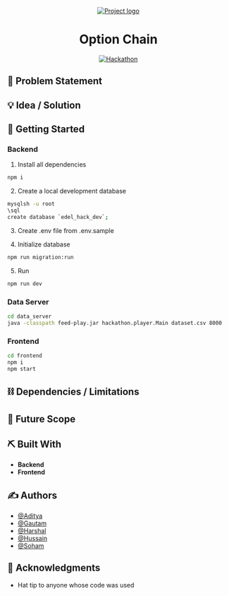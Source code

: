 <p align="center">
  <a href="" rel="noopener">
 <img src="" alt="Project logo"></a>
</p>
<h1 align="center">Option Chain</h1>

<div align="center" >

[![Hackathon](https://img.shields.io/badge/hackathon-Edelweiss-purple.svg)]()

## </div>

<h2 align="center"> 
</h2>

## 🧐 Problem Statement <a name = "problem_statement"></a>

## 💡 Idea / Solution <a name = "idea"></a>

## 🏁 Getting Started <a name = "getting_started"></a>

### Backend

1. Install all dependencies

```bash
npm i
```

2. Create a local development database

```bash
mysqlsh -u root
\sql
create database `edel_hack_dev`;
```

3. Create .env file from .env.sample

4. Initialize database

```bash
npm run migration:run
```

5. Run

```bash
npm run dev
```

### Data Server

```zsh
cd data_server
java -classpath feed-play.jar hackathon.player.Main dataset.csv 8000
```

### Frontend

```zsh
cd frontend
npm i
npm start
```

## ⛓️ Dependencies / Limitations <a name = "limitations"></a>

## 🚀 Future Scope <a name = "future_scope"></a>

## ⛏️ Built With <a name = "tech_stack"></a>

- **Backend**
- **Frontend**

## ✍️ Authors <a name = "authors"></a>

- [@Aditya](https://github.com/pettiboy)
- [@Gautam](https://github.com/pettiboy)
- [@Harshal](https://github.com/HarshalHDave)
- [@Hussain](https://github.com/pettiboy)
- [@Soham](https://github.com/pettiboy)

## 🎉 Acknowledgments <a name = "acknowledgments"></a>

- Hat tip to anyone whose code was used
